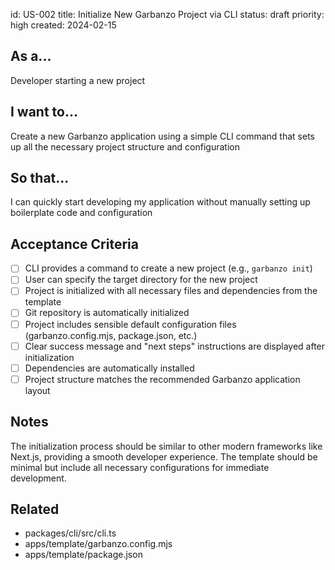 id: US-002
title: Initialize New Garbanzo Project via CLI
status: draft
priority: high
created: 2024-02-15

## As a...
Developer starting a new project

## I want to...
Create a new Garbanzo application using a simple CLI command that sets up all the necessary project structure and configuration

## So that...
I can quickly start developing my application without manually setting up boilerplate code and configuration

## Acceptance Criteria
- [ ] CLI provides a command to create a new project (e.g., `garbanzo init`)
- [ ] User can specify the target directory for the new project
- [ ] Project is initialized with all necessary files and dependencies from the template
- [ ] Git repository is automatically initialized
- [ ] Project includes sensible default configuration files (garbanzo.config.mjs, package.json, etc.)
- [ ] Clear success message and "next steps" instructions are displayed after initialization
- [ ] Dependencies are automatically installed
- [ ] Project structure matches the recommended Garbanzo application layout

## Notes
The initialization process should be similar to other modern frameworks like Next.js, providing a smooth developer experience. The template should be minimal but include all necessary configurations for immediate development.

## Related
- packages/cli/src/cli.ts
- apps/template/garbanzo.config.mjs
- apps/template/package.json
